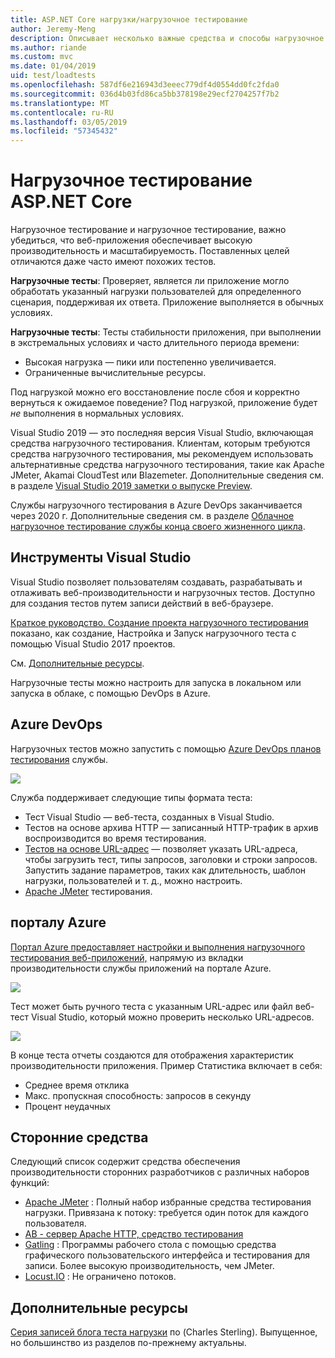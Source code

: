 ```yaml
---
title: ASP.NET Core нагрузки/нагрузочное тестирование
author: Jeremy-Meng
description: Описывает несколько важные средства и способы нагрузочное тестирование и нагрузочное тестирование приложений ASP.NET Core.
ms.author: riande
ms.custom: mvc
ms.date: 01/04/2019
uid: test/loadtests
ms.openlocfilehash: 587df6e216943d3eeec779df4d0554dd0fc2fda0
ms.sourcegitcommit: 036d4b03fd86ca5bb378198e29ecf2704257f7b2
ms.translationtype: MT
ms.contentlocale: ru-RU
ms.lasthandoff: 03/05/2019
ms.locfileid: "57345432"
---
```

# <a name="load-and-stress-testing-aspnet-core"></a>Нагрузочное тестирование ASP.NET Core

Нагрузочное тестирование и нагрузочное тестирование, важно убедиться, что веб-приложения обеспечивает высокую производительность и масштабируемость. Поставленных целей отличаются даже часто имеют похожих тестов.

**Нагрузочные тесты**: Проверяет, является ли приложение могло обработать указанный нагрузки пользователей для определенного сценария, поддерживая их ответа. Приложение выполняется в обычных условиях.

**Нагрузочные тесты**: Тесты стабильности приложения, при выполнении в экстремальных условиях и часто длительного периода времени:

* Высокая нагрузка — пики или постепенно увеличивается.
* Ограниченные вычислительные ресурсы.  

Под нагрузкой можно его восстановление после сбоя и корректно вернуться к ожидаемое поведение? Под нагрузкой, приложение будет *не* выполнения в нормальных условиях.

Visual Studio 2019 — это последняя версия Visual Studio, включающая средства нагрузочного тестирования. Клиентам, которым требуются средства нагрузочного тестирования, мы рекомендуем использовать альтернативные средства нагрузочного тестирования, такие как Apache JMeter, Akamai CloudTest или Blazemeter. Дополнительные сведения см. в разделе [Visual Studio 2019 заметки о выпуске Preview](/visualstudio/releases/2019/release-notes-preview#test-tools).

Службы нагрузочного тестирования в Azure DevOps заканчивается через 2020 г. Дополнительные сведения см. в разделе [Облачное нагрузочное тестирование службы конца своего жизненного цикла](https://devblogs.microsoft.com/devops/cloud-based-load-testing-service-eol/).

## <a name="visual-studio-tools"></a>Инструменты Visual Studio

Visual Studio позволяет пользователям создавать, разрабатывать и отлаживать веб-производительности и нагрузочных тестов. Доступно для создания тестов путем записи действий в веб-браузере.

[Краткое руководство. Создание проекта нагрузочного тестирования](/visualstudio/test/quickstart-create-a-load-test-project?view=vs-2017) показано, как создание, Настройка и Запуск нагрузочного теста с помощью Visual Studio 2017 проектов.

См. [Дополнительные ресурсы](#add).

Нагрузочные тесты можно настроить для запуска в локальном или запуска в облаке, с помощью DevOps в Azure.

## <a name="azure-devops"></a>Azure DevOps

Нагрузочных тестов можно запустить с помощью [Azure DevOps планов тестирования](/azure/devops/test/load-test/index?view=vsts) службы.

![](./load-tests/_static/azure-devops-load-test.png)

Служба поддерживает следующие типы формата теста:

- Тест Visual Studio — веб-теста, созданных в Visual Studio.
- Тестов на основе архива HTTP — записанный HTTP-трафик в архив воспроизводится во время тестирования.
- [Тестов на основе URL-адрес](/azure/devops/test/load-test/get-started-simple-cloud-load-test?view=vsts) — позволяет указать URL-адреса, чтобы загрузить тест, типы запросов, заголовки и строки запросов. Запустить задание параметров, таких как длительность, шаблон нагрузки, пользователей и т. д., можно настроить.
- [Apache JMeter](https://jmeter.apache.org/) тестирования.

## <a name="azure-portal"></a>порталу Azure

[Портал Azure предоставляет настройки и выполнения нагрузочного тестирования веб-приложений,](/azure/devops/test/load-test/app-service-web-app-performance-test?view=vsts) напрямую из вкладки производительности службы приложений на портале Azure.

![](./load-tests/_static/azure-appservice-perf-test.png)

Тест может быть ручного теста с указанным URL-адрес или файл веб-тест Visual Studio, который можно проверить несколько URL-адресов.

![](./load-tests/_static/azure-appservice-perf-test-config.png)

В конце теста отчеты создаются для отображения характеристик производительности приложения. Пример Статистика включает в себя:

- Среднее время отклика
- Макс. пропускная способность: запросов в секунду
- Процент неудачных

## <a name="third-party-tools"></a>Сторонние средства

Следующий список содержит средства обеспечения производительности сторонних разработчиков с различных наборов функций:

- [Apache JMeter](https://jmeter.apache.org/) : Полный набор избранные средства тестирования нагрузки. Привязана к потоку: требуется один поток для каждого пользователя.
- [AB - сервер Apache HTTP, средство тестирования](https://httpd.apache.org/docs/2.4/programs/ab.html)
- [Gatling](https://gatling.io/) : Программы рабочего стола с помощью средства графического пользовательского интерфейса и тестирования для записи. Более высокую производительность, чем JMeter.
- [Locust.IO](https://locust.io/) : Не ограничено потоков.

<a name="add"></a>
## <a name="additional-resources"></a>Дополнительные ресурсы

[Серия записей блога теста нагрузки](https://blogs.msdn.microsoft.com/charles_sterling/2015/06/01/load-test-series-part-i-creating-web-performance-tests-for-a-load-test/) по (Charles Sterling). Выпущенное, но большинство из разделов по-прежнему актуальны.
